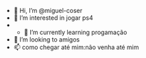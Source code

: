 - 👋 Hi, I’m @miguel-coser
- 👀 I’m interested in jogar ps4
- - 🌱 I’m currently learning progamação
- 💞️ I’m looking to  amigos
- 📫 como chegar até mim:não venha até mim
<!---
miguel-coser/miguel-coser is a ✨ special ✨ repository because its `README.md` (this file) appears on your GitHub profile.
You can click the Preview link to take a look at your changes.
--->
